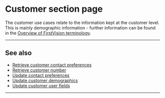 Customer section page
=====================

The customer use cases relate to the information kept at the customer level. This is mainly demographic information - further information can be found in the [Overview of FirstVision terminology](./?path=docs/getting-started/OverviewOfFirstVisionTerminology.md).

---

See also
--------

- [Retrieve customer contact preferences](./?path=docs/Self-servicing/Customer/Retrieve-customer-contact-preferences.md)
- [Retrieve customer number](./?path=docs/Self-servicing/Customer/Retrieve-customer-number.md)
- [Update contact preferences](./?path=docs/Self-servicing/Customer/Update-contact-preferences.md)
- [Update customer demographics](./?path=docs/Self-servicing/Customer/Update-customer-demographics.md)
- [Update customer user fields](./?path=docs/Self-servicing/Customer/Update-customer-user-fields.md)

---
